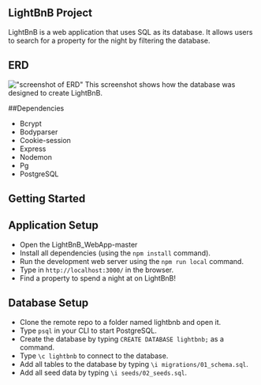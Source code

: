 ## LightBnB Project

LightBnB is a web application that uses SQL as its database. It allows users to search for a property for the night by filtering the database.

## ERD 
!["screenshot of ERD"]()
This screenshot shows how the database was designed to create LightBnB. 

##Dependencies

- Bcrypt
- Bodyparser
- Cookie-session
- Express
- Nodemon
- Pg
- PostgreSQL

## Getting Started

## Application Setup

- Open the LightBnB_WebApp-master 
- Install all dependencies (using the `npm install` command).
- Run the development web server using the `npm run local` command. 
- Type in `http://localhost:3000/` in the browser.
- Find a property to spend a night at on LightBnB!

## Database Setup

- Clone the remote repo to a folder named lightbnb and open it.
- Type `psql` in your CLI to start PostgreSQL.
- Create the database by typing `CREATE DATABASE lightbnb;` as a command.
- Type `\c lightbnb` to connect to the database.
- Add all tables to the database by typing `\i migrations/01_schema.sql`.
- Add all seed data by typing `\i seeds/02_seeds.sql`.




